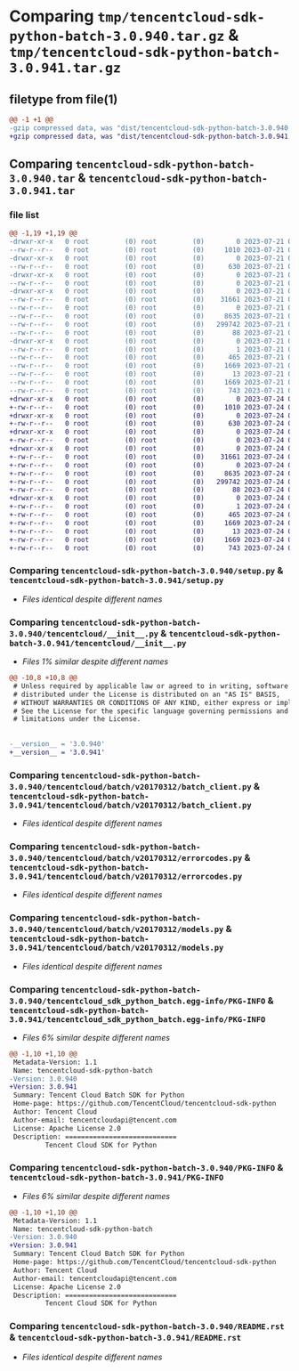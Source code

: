 # Comparing `tmp/tencentcloud-sdk-python-batch-3.0.940.tar.gz` & `tmp/tencentcloud-sdk-python-batch-3.0.941.tar.gz`

## filetype from file(1)

```diff
@@ -1 +1 @@
-gzip compressed data, was "dist/tencentcloud-sdk-python-batch-3.0.940.tar", last modified: Fri Jul 21 00:22:38 2023, max compression
+gzip compressed data, was "dist/tencentcloud-sdk-python-batch-3.0.941.tar", last modified: Mon Jul 24 00:19:32 2023, max compression
```

## Comparing `tencentcloud-sdk-python-batch-3.0.940.tar` & `tencentcloud-sdk-python-batch-3.0.941.tar`

### file list

```diff
@@ -1,19 +1,19 @@
-drwxr-xr-x   0 root         (0) root         (0)        0 2023-07-21 00:22:38.000000 tencentcloud-sdk-python-batch-3.0.940/
--rw-r--r--   0 root         (0) root         (0)     1010 2023-07-21 00:22:38.000000 tencentcloud-sdk-python-batch-3.0.940/setup.py
-drwxr-xr-x   0 root         (0) root         (0)        0 2023-07-21 00:22:38.000000 tencentcloud-sdk-python-batch-3.0.940/tencentcloud/
--rw-r--r--   0 root         (0) root         (0)      630 2023-07-21 00:22:38.000000 tencentcloud-sdk-python-batch-3.0.940/tencentcloud/__init__.py
-drwxr-xr-x   0 root         (0) root         (0)        0 2023-07-21 00:22:38.000000 tencentcloud-sdk-python-batch-3.0.940/tencentcloud/batch/
--rw-r--r--   0 root         (0) root         (0)        0 2023-07-21 00:22:38.000000 tencentcloud-sdk-python-batch-3.0.940/tencentcloud/batch/__init__.py
-drwxr-xr-x   0 root         (0) root         (0)        0 2023-07-21 00:22:38.000000 tencentcloud-sdk-python-batch-3.0.940/tencentcloud/batch/v20170312/
--rw-r--r--   0 root         (0) root         (0)    31661 2023-07-21 00:22:38.000000 tencentcloud-sdk-python-batch-3.0.940/tencentcloud/batch/v20170312/batch_client.py
--rw-r--r--   0 root         (0) root         (0)        0 2023-07-21 00:22:38.000000 tencentcloud-sdk-python-batch-3.0.940/tencentcloud/batch/v20170312/__init__.py
--rw-r--r--   0 root         (0) root         (0)     8635 2023-07-21 00:22:38.000000 tencentcloud-sdk-python-batch-3.0.940/tencentcloud/batch/v20170312/errorcodes.py
--rw-r--r--   0 root         (0) root         (0)   299742 2023-07-21 00:22:38.000000 tencentcloud-sdk-python-batch-3.0.940/tencentcloud/batch/v20170312/models.py
--rw-r--r--   0 root         (0) root         (0)       88 2023-07-21 00:22:38.000000 tencentcloud-sdk-python-batch-3.0.940/setup.cfg
-drwxr-xr-x   0 root         (0) root         (0)        0 2023-07-21 00:22:38.000000 tencentcloud-sdk-python-batch-3.0.940/tencentcloud_sdk_python_batch.egg-info/
--rw-r--r--   0 root         (0) root         (0)        1 2023-07-21 00:22:38.000000 tencentcloud-sdk-python-batch-3.0.940/tencentcloud_sdk_python_batch.egg-info/dependency_links.txt
--rw-r--r--   0 root         (0) root         (0)      465 2023-07-21 00:22:38.000000 tencentcloud-sdk-python-batch-3.0.940/tencentcloud_sdk_python_batch.egg-info/SOURCES.txt
--rw-r--r--   0 root         (0) root         (0)     1669 2023-07-21 00:22:38.000000 tencentcloud-sdk-python-batch-3.0.940/tencentcloud_sdk_python_batch.egg-info/PKG-INFO
--rw-r--r--   0 root         (0) root         (0)       13 2023-07-21 00:22:38.000000 tencentcloud-sdk-python-batch-3.0.940/tencentcloud_sdk_python_batch.egg-info/top_level.txt
--rw-r--r--   0 root         (0) root         (0)     1669 2023-07-21 00:22:38.000000 tencentcloud-sdk-python-batch-3.0.940/PKG-INFO
--rw-r--r--   0 root         (0) root         (0)      743 2023-07-21 00:22:38.000000 tencentcloud-sdk-python-batch-3.0.940/README.rst
+drwxr-xr-x   0 root         (0) root         (0)        0 2023-07-24 00:19:32.000000 tencentcloud-sdk-python-batch-3.0.941/
+-rw-r--r--   0 root         (0) root         (0)     1010 2023-07-24 00:19:32.000000 tencentcloud-sdk-python-batch-3.0.941/setup.py
+drwxr-xr-x   0 root         (0) root         (0)        0 2023-07-24 00:19:32.000000 tencentcloud-sdk-python-batch-3.0.941/tencentcloud/
+-rw-r--r--   0 root         (0) root         (0)      630 2023-07-24 00:19:32.000000 tencentcloud-sdk-python-batch-3.0.941/tencentcloud/__init__.py
+drwxr-xr-x   0 root         (0) root         (0)        0 2023-07-24 00:19:32.000000 tencentcloud-sdk-python-batch-3.0.941/tencentcloud/batch/
+-rw-r--r--   0 root         (0) root         (0)        0 2023-07-24 00:19:32.000000 tencentcloud-sdk-python-batch-3.0.941/tencentcloud/batch/__init__.py
+drwxr-xr-x   0 root         (0) root         (0)        0 2023-07-24 00:19:32.000000 tencentcloud-sdk-python-batch-3.0.941/tencentcloud/batch/v20170312/
+-rw-r--r--   0 root         (0) root         (0)    31661 2023-07-24 00:19:32.000000 tencentcloud-sdk-python-batch-3.0.941/tencentcloud/batch/v20170312/batch_client.py
+-rw-r--r--   0 root         (0) root         (0)        0 2023-07-24 00:19:32.000000 tencentcloud-sdk-python-batch-3.0.941/tencentcloud/batch/v20170312/__init__.py
+-rw-r--r--   0 root         (0) root         (0)     8635 2023-07-24 00:19:32.000000 tencentcloud-sdk-python-batch-3.0.941/tencentcloud/batch/v20170312/errorcodes.py
+-rw-r--r--   0 root         (0) root         (0)   299742 2023-07-24 00:19:32.000000 tencentcloud-sdk-python-batch-3.0.941/tencentcloud/batch/v20170312/models.py
+-rw-r--r--   0 root         (0) root         (0)       88 2023-07-24 00:19:32.000000 tencentcloud-sdk-python-batch-3.0.941/setup.cfg
+drwxr-xr-x   0 root         (0) root         (0)        0 2023-07-24 00:19:32.000000 tencentcloud-sdk-python-batch-3.0.941/tencentcloud_sdk_python_batch.egg-info/
+-rw-r--r--   0 root         (0) root         (0)        1 2023-07-24 00:19:32.000000 tencentcloud-sdk-python-batch-3.0.941/tencentcloud_sdk_python_batch.egg-info/dependency_links.txt
+-rw-r--r--   0 root         (0) root         (0)      465 2023-07-24 00:19:32.000000 tencentcloud-sdk-python-batch-3.0.941/tencentcloud_sdk_python_batch.egg-info/SOURCES.txt
+-rw-r--r--   0 root         (0) root         (0)     1669 2023-07-24 00:19:32.000000 tencentcloud-sdk-python-batch-3.0.941/tencentcloud_sdk_python_batch.egg-info/PKG-INFO
+-rw-r--r--   0 root         (0) root         (0)       13 2023-07-24 00:19:32.000000 tencentcloud-sdk-python-batch-3.0.941/tencentcloud_sdk_python_batch.egg-info/top_level.txt
+-rw-r--r--   0 root         (0) root         (0)     1669 2023-07-24 00:19:32.000000 tencentcloud-sdk-python-batch-3.0.941/PKG-INFO
+-rw-r--r--   0 root         (0) root         (0)      743 2023-07-24 00:19:32.000000 tencentcloud-sdk-python-batch-3.0.941/README.rst
```

### Comparing `tencentcloud-sdk-python-batch-3.0.940/setup.py` & `tencentcloud-sdk-python-batch-3.0.941/setup.py`

 * *Files identical despite different names*

### Comparing `tencentcloud-sdk-python-batch-3.0.940/tencentcloud/__init__.py` & `tencentcloud-sdk-python-batch-3.0.941/tencentcloud/__init__.py`

 * *Files 1% similar despite different names*

```diff
@@ -10,8 +10,8 @@
 # Unless required by applicable law or agreed to in writing, software
 # distributed under the License is distributed on an "AS IS" BASIS,
 # WITHOUT WARRANTIES OR CONDITIONS OF ANY KIND, either express or implied.
 # See the License for the specific language governing permissions and
 # limitations under the License.
 
 
-__version__ = '3.0.940'
+__version__ = '3.0.941'
```

### Comparing `tencentcloud-sdk-python-batch-3.0.940/tencentcloud/batch/v20170312/batch_client.py` & `tencentcloud-sdk-python-batch-3.0.941/tencentcloud/batch/v20170312/batch_client.py`

 * *Files identical despite different names*

### Comparing `tencentcloud-sdk-python-batch-3.0.940/tencentcloud/batch/v20170312/errorcodes.py` & `tencentcloud-sdk-python-batch-3.0.941/tencentcloud/batch/v20170312/errorcodes.py`

 * *Files identical despite different names*

### Comparing `tencentcloud-sdk-python-batch-3.0.940/tencentcloud/batch/v20170312/models.py` & `tencentcloud-sdk-python-batch-3.0.941/tencentcloud/batch/v20170312/models.py`

 * *Files identical despite different names*

### Comparing `tencentcloud-sdk-python-batch-3.0.940/tencentcloud_sdk_python_batch.egg-info/PKG-INFO` & `tencentcloud-sdk-python-batch-3.0.941/tencentcloud_sdk_python_batch.egg-info/PKG-INFO`

 * *Files 6% similar despite different names*

```diff
@@ -1,10 +1,10 @@
 Metadata-Version: 1.1
 Name: tencentcloud-sdk-python-batch
-Version: 3.0.940
+Version: 3.0.941
 Summary: Tencent Cloud Batch SDK for Python
 Home-page: https://github.com/TencentCloud/tencentcloud-sdk-python
 Author: Tencent Cloud
 Author-email: tencentcloudapi@tencent.com
 License: Apache License 2.0
 Description: ============================
         Tencent Cloud SDK for Python
```

### Comparing `tencentcloud-sdk-python-batch-3.0.940/PKG-INFO` & `tencentcloud-sdk-python-batch-3.0.941/PKG-INFO`

 * *Files 6% similar despite different names*

```diff
@@ -1,10 +1,10 @@
 Metadata-Version: 1.1
 Name: tencentcloud-sdk-python-batch
-Version: 3.0.940
+Version: 3.0.941
 Summary: Tencent Cloud Batch SDK for Python
 Home-page: https://github.com/TencentCloud/tencentcloud-sdk-python
 Author: Tencent Cloud
 Author-email: tencentcloudapi@tencent.com
 License: Apache License 2.0
 Description: ============================
         Tencent Cloud SDK for Python
```

### Comparing `tencentcloud-sdk-python-batch-3.0.940/README.rst` & `tencentcloud-sdk-python-batch-3.0.941/README.rst`

 * *Files identical despite different names*

